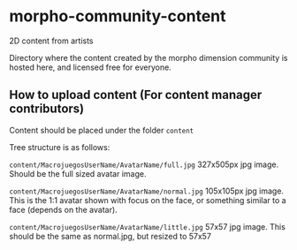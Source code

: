 # morpho-community-content
2D content from artists

Directory where the content created by the morpho dimension community is hosted here, and licensed free for everyone.

## How to upload content (For content manager contributors)

Content should be placed under the folder `content`

Tree structure is as follows:

`content/MacrojuegosUserName/AvatarName/full.jpg` 
327x505px jpg image. Should be the full sized avatar image.

`content/MacrojuegosUserName/AvatarName/normal.jpg`
105x105px jpg image. This is the 1:1 avatar shown with focus on the face, or something similar to a face (depends on the avatar).

`content/MacrojuegosUserName/AvatarName/little.jpg`
57x57 jpg image. This should be the same as normal.jpg, but resized to 57x57
